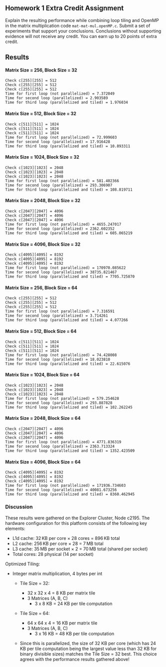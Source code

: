 ## Homework 1 Extra Credit Assignment

Explain the resulting performance while combining loop tiling and OpenMP in the matrix multiplication code `mat-mat-mul.openMP.c`. Submit a set of experiments that support your conclusions. Conclusions without supporting evidence will not receive any credit. You can earn up to 20 points of extra credit.

## Results

#### Matrix Size = 256, Block Size = 32
```
Check c[255][255] = 512
Check c[255][255] = 512
Check c[255][255] = 512
Time for first loop (not parallelized) = 7.372049
Time for second loop (parallelized) = 2.903589
Time for third loop (parallelized and tiled) = 1.976034
```

#### Matrix Size = 512, Block Size = 32
```
Check c[511][511] = 1024
Check c[511][511] = 1024
Check c[511][511] = 1024
Time for first loop (not parallelized) = 72.999603
Time for second loop (parallelized) = 17.916428
Time for third loop (parallelized and tiled) = 10.893311
```

#### Matrix Size = 1024, Block Size = 32
```
Check c[1023][1023] = 2048
Check c[1023][1023] = 2048
Check c[1023][1023] = 2048
Time for first loop (not parallelized) = 581.402366
Time for second loop (parallelized) = 293.306907
Time for third loop (parallelized and tiled) = 108.819711
```

#### Matrix Size = 2048, Block Size = 32
```
Check c[2047][2047] = 4096
Check c[2047][2047] = 4096
Check c[2047][2047] = 4096
Time for first loop (not parallelized) = 4655.247017
Time for second loop (parallelized) = 2362.602352
Time for third loop (parallelized and tiled) = 605.065219
```

#### Matrix Size = 4096, Block Size = 32
```
Check c[4095][4095] = 8192
Check c[4095][4095] = 8192
Check c[4095][4095] = 8192
Time for first loop (not parallelized) = 170970.085622
Time for second loop (parallelized) = 38735.821467
Time for third loop (parallelized and tiled) = 7705.725870
```

#### Matrix Size = 256, Block Size = 64
```
Check c[255][255] = 512
Check c[255][255] = 512
Check c[255][255] = 512
Time for first loop (not parallelized) = 7.316591
Time for second loop (parallelized) = 3.714261
Time for third loop (parallelized and tiled) = 4.077266
```

#### Matrix Size = 512, Block Size = 64

```
Check c[511][511] = 1024
Check c[511][511] = 1024
Check c[511][511] = 1024
Time for first loop (not parallelized) = 74.428008
Time for second loop (parallelized) = 18.023810
Time for third loop (parallelized and tiled) = 22.615076
```

#### Matrix Size = 1024, Block Size = 64

```
Check c[1023][1023] = 2048
Check c[1023][1023] = 2048
Check c[1023][1023] = 2048
Time for first loop (not parallelized) = 579.254628
Time for second loop (parallelized) = 293.887828
Time for third loop (parallelized and tiled) = 102.262245
```

#### Matrix Size = 2048, Block Size = 64

```
Check c[2047][2047] = 4096
Check c[2047][2047] = 4096
Check c[2047][2047] = 4096
Time for first loop (not parallelized) = 4771.836319
Time for second loop (parallelized) = 2363.713324
Time for third loop (parallelized and tiled) = 1352.423509
```

#### Matrix Size = 4096, Block Size = 64

```
Check c[4095][4095] = 8192
Check c[4095][4095] = 8192
Check c[4095][4095] = 8192
Time for first loop (not parallelized) = 171936.734603
Time for second loop (parallelized) = 40081.673256
Time for third loop (parallelized and tiled) = 8360.462945
```

### Discussion

These results were gathered on the Explorer Cluster, Node c2195. The hardware configuration for this platform consists of the following key elements:
- L1d cache: 32 KB per core × 28 cores = 896 KB total
- L2 cache: 256 KB per core × 28 = 7 MB total
- L3 cache: 35 MB per socket × 2 = 70 MB total (shared per socket)
- Total cores: 28 physical (14 per socket)

Optimized Tiling:
- Integer matrix multiplication, 4 bytes per int
    - Tile Size = 32: 
        - 32 x 32 x 4 = 8 KB per matrix tile
        - 3 Matrices (A, B, C)
            - 3 x 8 KB = 24 KB per tile computation
    - Tile Size = 64:
        - 64 x 64 x 4 = 16 KB per matrix tile
        - 3 Matrices (A, B, C)
            - 3 x 16 KB = 48 KB per tile computation

    - Since this is parallelized, the size of 32 KB per core (which has 24 KB per tile computation being the largest value less than 32 KB for binary divisible sizes) matches the Tile Size = 32 best. This choice agrees with the performance results gathered above!